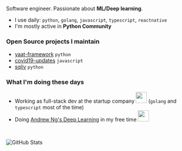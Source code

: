 Software engineer. Passionate about **ML/Deep learning**.

- I use daily: `python`, `golang`, `javascript`, `typescript`, `reactnative`
- I'm mostly active in **Python Community**

### Open Source projects I maintain

- [yaat-framework](https://github.com/yaat-project/yaat) `python`
- [covid19-updates](https://github.com/the-robot/covid19-updates) `javascript`
- [sqliv](https://github.com/the-robot/sqliv) `python`

### What I'm doing these days

- Working as full-stack dev at the startup company <img src="https://media.giphy.com/media/WUlplcMpOCEmTGBtBW/giphy.gif" width="30"> (`golang` and `typescript` most of the time)
- Doing [Andrew Ng's Deep Learning](https://github.com/the-robot/deeplearning) in my free time <img src="https://media4.giphy.com/media/j2MdR1QwTi7iX6l3sd/giphy.gif" width="30">

<br/>
<p><img src="https://github-readme-stats.vercel.app/api?username=the-robot&amp;show_icons=true&theme=calm" alt="GitHub Stats"></p>
